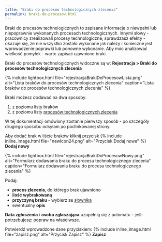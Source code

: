 ```yaml
---
title: "Braki do procesów technologicznych zlecenia"
permalink: braki-do-procesow.html
---
```


Braki do procesów technologicznych to zapisane informacje o niewpełni lub niepoprawnie wykonanych procesach technologicznych. Innymi słowy - pracownicy zrealizowali procesy technologiczne, sprawdzasz efekty - okazuje się, że nie wszystko zostało wykonane jak należy i konieczne jest wprowadzenie poprawki lub ponowne wykonanie. Aby móc analizować wielkość pomyłek - warto zapisać ujawnione braki.

Braki do procesów technologicznych widoczne są w: **Rejestracja > Braki do procesów technologicznych zlecenia**

{% include lightbox.html file="rejestracjaBrakiDoProcesowLista.png" alt="Lista braków do procesów technologicznych zlecenia" caption="Lista braków do procesów technologicznych zlecenia" %}

Braki możesz dodawać na dwa sposoby:
1. z poziomu listy braków
2. z poziomu listy [procesów technologicznych zlecenia](procesy-technologiczne-zlecenia)

W tej dokumentacji omówiony zostanie pierwszy sposób - po szczegóły drugiego sposobu odsyłam po podlinkowanej strony.

Aby dodać brak w liście braków kliknij przycisk {% include inline_image.html file="newIcon24.png" alt="Przycisk Dodaj nowe" %} **Dodaj nowy**

{% include lightbox.html file="rejestracjaBrakiDoProcesowNowy.png" alt="Formularz dodawania braku do procesu technologicznego zlecenia" caption="Formularz dodawania braku do procesu technologicznego zlecenia" %}

Podaj:
- **proces zlecenia**, do którego brak ujawniono
- **ilość wybrakowaną**
- **przyczynę braku** - wybierz ze [słownika](/slowniki)
- ewentualny **opis** 

**Data zgłoszenia** i **osoba zgłaszająca** uzupełnią się z automatu - jeśli potrzebujesz: popraw na właściwsze.

Potwierdź wprowadzone dane przyciskiem: {% include inline_image.html file="zapisz.png" alt="Przycisk Zapisz" %} **Zapisz**